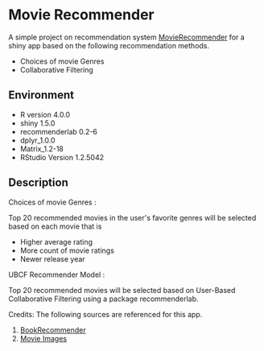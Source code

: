 # Movie Recommender

A simple project on recommendation system [MovieRecommender](https://masamipeak.shinyapps.io/MovieRecommender/) for a shiny app based on the following recommendation methods.

* Choices of movie Genres
* Collaborative Filtering

Environment
-------------
* R version 4.0.0
* shiny 1.5.0
* recommenderlab 0.2-6
* dplyr_1.0.0
* Matrix_1.2-18
* RStudio Version 1.2.5042

Description
-------------
Choices of movie Genres :

Top 20 recommended movies in the user's favorite genres will be selected based on each movie that is
* Higher average rating
* More count of movie ratings
* Newer release year

UBCF Recommender Model :

Top 20 recommended movies will be selected based on User-Based Collaborative Filtering using a package recommenderlab.

Credits:
The following sources are referenced for this app.
1. [BookRecommender](https://github.com/pspachtholz/BookRecommender)
2. [Movie Images](https://liangfgithub.github.io/MovieImages/)
